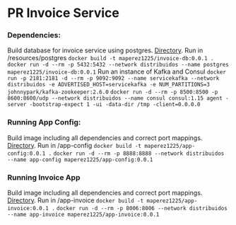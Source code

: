 # PR Invoice Service
### Dependencies:
Build database for invoice service using postgres. [Directory](https://github.com/maperez1225/training_microservices/tree/master/pay-app-spring-microservices/resources/postgres).
Run in /resources/postgres
`docker build -t maperez1225/invoice-db:0.0.1 .`
`docker run -d --rm -p 5432:5432 --network distribuidos --name postgres maperez1225/invoice-db:0.0.1`
Run an instance of Kafka and Consul
`docker run -p 2181:2181 -d --rm -p 9092:9092 --name servicekafka --network distribuidos -e ADVERTISED_HOST=servicekafka -e NUM_PARTITIONS=3 johnnypark/kafka-zookeeper:2.6.0`
`docker run -d --rm -p 8500:8500 -p 8600:8600/udp --network distribuidos --name consul consul:1.15 agent -server -bootstrap-expect 1 -ui -data-dir /tmp -client=0.0.0.0`
### Running App Config:
Build image including all dependencies and correct port mappings. [Directory](https://github.com/maperez1225/training_microservices/tree/master/pay-app-spring-microservices/app-config).
Run in /app-config
`docker build -t maperez1225/app-config:0.0.1 .`
`docker run -d --rm -p 8888:8888 --network distribuidos --name app-config maperez1225/app-config:0.0.1`
### Running Invoice App
Build image including all dependencies and correct port mappings. [Directory](https://github.com/maperez1225/training_microservices/tree/master/pay-app-spring-microservices/app-invoice).
Run in /app-invoice
`docker build -t maperez1225/app-invoice:0.0.1 .`
`docker run -d --rm -p 8006:8006 --network distribuidos --name app-invoice maperez1225/app-invoice:0.0.1`